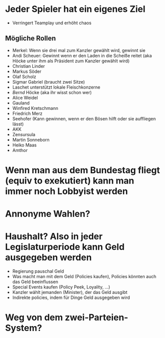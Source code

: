 # Jeder Spieler hat ein eigenes Ziel
* Verringert Teamplay und erhöht chaos
## Mögliche Rollen
* Merkel: Wenn sie drei mal zum Kanzler gewählt wird, gewinnt sie
* Andi Scheuer: Gewinnt wenn er den Laden in die Scheiße reitet (aka Höcke unter ihm als Präsident zum Kanzler gewählt wird)
* Christian Linder
* Markus Söder
* Olaf Scholz
* Sigmar Gabriel (braucht zwei Sitze)
* Laschet unterstützt lokale Fleischkonzerne
* *Bernd* Höcke (aka ihr wisst schon wer)
* Alice Weidel
* Gauland
* Winfired Kretschmann
* Friedrich Merz
* Seehofer (Kann gewinnen, wenn er den Bösen hilft oder sie auffliegen lässt)
* AKK
* Zensursula
* Martin Sonneborn
* Heiko Maas
* Amthor

# Wenn man aus dem Bundestag fliegt (equiv to exekutiert) kann man immer noch Lobbyist werden

# Annonyme Wahlen?

# Haushalt? Also in jeder Legislaturperiode kann Geld ausgegeben werden
* Regierung pauschal Geld
* Was macht man mit dem Geld (Policies kaufen), Policies könnten auch das Geld beeinflussen
* Special Events kaufen (Policy Peek, Loyality, ...)
* Kanzler wählt jemanden (Minister), der das Geld ausgibt
* Indirekte policies, indem für Dinge Geld ausgegeben wird

# Weg von dem zwei-Parteien-System?

